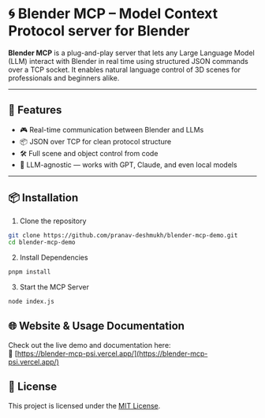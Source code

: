 # 🌀 Blender MCP – Model Context Protocol server for Blender

**Blender MCP** is a plug-and-play server that lets any Large Language Model (LLM) interact with Blender in real time using structured JSON commands over a TCP socket. It enables natural language control of 3D scenes for professionals and beginners alike.

---

## 🚀 Features

- 🎮 Real-time communication between Blender and LLMs
- 📦 JSON over TCP for clean protocol structure
- 🛠️ Full scene and object control from code
- 🧠 LLM-agnostic — works with GPT, Claude, and even local models

---

## 📦 Installation

1. Clone the repository

```bash
git clone https://github.com/pranav-deshmukh/blender-mcp-demo.git
cd blender-mcp-demo
```

2. Install Dependencies

```bash
pnpm install
```

3. Start the MCP Server

```bash
node index.js
```

## 🌐 Website & Usage Documentation

Check out the live demo and documentation here:  
🔗 [https://blender-mcp-psi.vercel.app/](https://blender-mcp-psi.vercel.app/)

## 📝 License

This project is licensed under the [MIT License](LICENSE).

